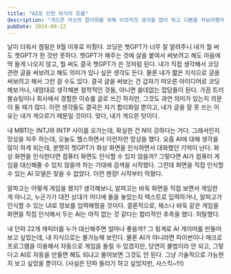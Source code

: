 ```yaml
---
title: "AI로 인한 의식의 흐름"
description: "게으른 자신의 합리화를 위해 이것저것 생각을 많이 하고 디펜을 쳐보려했지만 실패하고 게으른 것을 인정하면서 결론은 이상한 곳을 향하는데..."
pubDate: 2024-08-12
---
```


날이 더워서 캠핑은 9월 이후로 미뤘다. 코딩은 쳇GPT가 너무 잘 알려주니 내가 뭘 써도 쳇GPT가 한 것만 못하다. 쳇GPT가 해주는 것에 살을 붙여서 써보려고 해도 마음에 딱 들게 나오지 않고, 뭘 써도 결국 쳇GPT가 쓴 것처럼 된다. 내가 직접 생각해서 코딩 관련 글을 써보려고 해도 의미가 있나 싶은 생각도 든다. 물론 내가 짧은 지식으로 글을 써보려고 해서 그런 걸 수도 있다. 결국 글을 써보는 건 갑자기 떠오른 아이디어로 코딩해보거나, 내맘대로 생각해본 철학적인 것들, 아니면 쓸데없는 잡담들이 된다. 가끔 트러블슈팅이나 회사에서 경험한 이슈를 글로 쓰긴 하지만, 그것도 과연 의미가 있는지 의문이 들 때가 많다. 이런 생각들도 결국은 자기 합리화일 뿐이고, 내가 글을 잘 못 쓰는 이유는 내가 게으르기 때문일 것이다. 맞다, 내가 게으른 탓이다.

내 MBTI는 INTJ와 INTP 사이를 오가는데, 확실한 건 N이 강하다는 거다. 그래서인지 망상을 자주 하는데, 오늘도 헬스하면서 이런저런 망상을 했다. 요즘 AI에 대해 생각을 많이 하게 되는데, 분명히 쳇GPT가 화상 화면을 인식하면서 대화했던 기억이 난다. 화상 화면을 인식한다면 컴퓨터 화면도 인식할 수 있지 않을까? 그렇다면 AI가 컴퓨터 게임을 대신해줄 수 있지 않을까 하는 기대에 검색을 시작했다. 그런데 화면을 직접 인식할 수 있는 AI 모델은 찾을 수 없었다. 이런 젠장! 시작부터 막혔다.

알파고는 어떻게 게임을 했지? 생각해보니, 알파고는 바둑 화면을 직접 보면서 게임한 게 아니고, 누군가가 대전 상대가 어디에 돌을 놓았는지 텍스트로 입력하거나, 알파고가 인식할 수 있는 UI로 정보를 입력해줬을 것이다. 결론적으로, 체스나 바둑 같은 게임을 화면을 직접 인식해서 두는 AI는 아직 없는 것 같다는 합리적인 추측을 했다. 허탈했다.

내 던파 22개 캐릭터를 누가 대신해주면 얼마나 좋을까? 그 핑계로 AI 게이머를 만들어보고 싶었는데, 내 지식으로는 불가능해 보인다. 물론 AI가 아니라면 파이썬이나 매크로 프로그램을 이용해서 자동으로 게임을 돌릴 수 있겠지만, 당연히 불법이라 안 되고, 그렇다고 AI로 자동을 만들면 해도 되냐고 물어보면 그것도 안 된다. 그냥 기술적으로 가능한지 보고 싶었을 뿐이다. (사실은 던파 돌리기 하고 싶었지만, 사스킥~!!!)